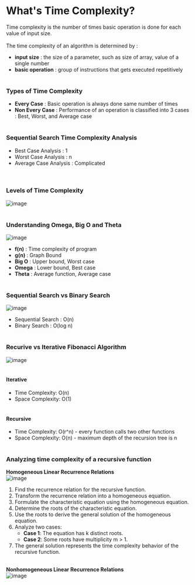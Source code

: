 # What's Time Complexity?
Time complexity is the number of times basic operation is done for each value of input size. </br></br>
The time complexity of an algorithm is determined by :
- **input size** : the size of a parameter, such as size of array, value of a single number
- **basic operation** : group of instructions that gets executed repetitively
</br></br>


### Types of Time Complexity
- **Every Case** : Basic operation is always done same number of times
- **Non Every Case** : Performance of an operation is classified into 3 cases : Best, Worst, and Average case
 </br> </br>


### Sequential Search Time Complexity Analysis
- Best Case Analysis : 1 </br>
- Worst Case Analysis : n  </br>
- Average Case Analysis : Complicated  </br>
  </br> </br>

  
### Levels of Time Complexity 
![image](https://github.com/juho-creator/CS-Courses/assets/72856990/b893c367-a1f3-4b20-9533-3184c2b215f7)
</br></br>



### Understanding Omega, Big O and Theta
![image](https://github.com/juho-creator/CS-Courses/assets/72856990/31eb3832-7c89-4543-99ed-8ae3b3597dcb)
- **f(n)** : Time complexity of program
- **g(n)** : Graph Bound
- **Big O** : Upper bound, Worst case
- **Omega**  : Lower bound, Best case
- **Theta** : Average function, Average case
</br></br>




### Sequential Search vs Binary Search
![image](https://github.com/juho-creator/CS-Courses/assets/72856990/f718afd1-62c9-465a-ba43-2e0e966f1a0b)
- Sequential Search : O(n)
- Binary Search : O(log n)
</br></br>

### Recurive vs Iterative Fibonacci Algorithm
![image](https://github.com/juho-creator/CS-Courses/assets/72856990/2b75cf2c-3cb6-40d9-a744-7ca3105f4169)
</br></br>

#### Iterative
- Time Complexity: O(n) 
- Space Complexity: O(1)
</br></br>

#### Recursive
- Time Complexity: O(r^n) - every function calls two other functions
- Space Complexity: O(n) - maximum depth of the recursion tree is n
</br></br>

### Analyzing time complexity of a recursive function
**Homogeneous Linear Recurrence Relations**</br>
![image](https://github.com/juho-creator/CS-Courses/assets/72856990/bef5dc86-08cb-4720-ae6b-b35d565b1f2a)

1. Find the recurrence relation for the recursive function.
2. Transform the recurrence relation into a homogeneous equation.
3. Formulate the characteristic equation using the homogeneous equation.
4. Determine the roots of the characteristic equation.
5. Use the roots to derive the general solution of the homogeneous equation.
6. Analyze two cases:
   - **Case 1**: The equation has k distinct roots.
   - **Case 2**: Some roots have multiplicity m > 1.
7. The general solution represents the time complexity behavior of the recursive function.
</br></br>

**Nonhomogeneous Linear Recurrence Relations**</br>
![image](https://github.com/juho-creator/CS-Courses/assets/72856990/61fa51ba-677b-492f-83f4-a4763f26d763)

</br></br>



